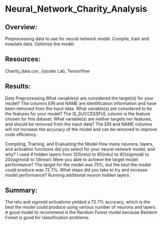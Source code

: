# Neural_Network_Charity_Analysis

## Overview:
Preprocessing data to use for neural network model. Complie, train and evaulate data. Optimize the model.

## Resources:
Charity_data.csv, Jyputer Lab, Tensorflow

## Results: 
Data Preprocessing
What variable(s) are considered the target(s) for your model?
	The columns EIN and NAME are identification information and have been removed from the input data.
What variable(s) are considered to be the features for your model?
	The IS_SUCCESSFUL column is the feature chosen for this dataset.
What variable(s) are neither targets nor features, and should be removed from the input data?
	The EIN and NAME columns will not increase the accuracy of the model and can be removed to improve code efficiency.

Compiling, Training, and Evaluating the Model
How many neurons, layers, and activation functions did you select for your neural network model, and why?
	I used 4 hidden layers from 120(relu) to 80(relu) to 40(sigmoid) to 20(sigmoid) to 1(linear)
Were you able to achieve the target model performance?
	The target for the model was 75%, but the best the model could produce was 72.7%.
What steps did you take to try and increase model performance?
	Running additional neuron hidden layers.


## Summary: 
The relu and sigmoid activations yielded a 72.7% accuracy, which is the best the model could produce using various number of neurons and layers. 
A good model to recommend is the Random Forest model because Random Forest is good for classification problems. 